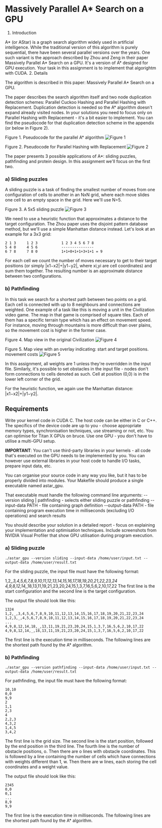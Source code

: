 # Massively Parallel A* Search on a GPU

1. Introduction

A* (or AStar) is a graph search algorithm widely used in artificial intelligence. While the traditional version of this algorithm is purely sequential, there have been several parallel versions over the years. One such variant is the approach described by Zhou and Zeng in their paper Massively Parallel A* Search on a GPU. It's a version of A* designed for GPU execution. Your task in this assignment is to implement that algorightm with CUDA.
2. Details

The algorithm is described in this paper: Massively Parallel A* Search on a GPU.

The paper describes the search algorithm itself and two node duplication detection schemes: Parallel Cuckoo Hashing and Parallel Hashing with Replacement. Duplication detection is needed so the A* algorithm doesn't expand already visited nodes. In your solutions you need to focus only on Parallel Hashing with Replacement - it's a bit easier to implement. You can find the pseudocode for that duplication detection scheme in the appendix (or below in Figure 2).

Figure 1. Pseudocode for the parallel A* algorithm
![Figure 1](images/figure_1.png)

Figure 2. Pseudocode for Parallel Hashing with Replacement
![Figure 2](images/figure_2.png)

The paper presents 3 possible applications of A*: sliding puzzles, pathfinding and protein design. In this assignment we'll focus on the first two.

### a) Sliding puzzles

A sliding puzzle is a task of finding the smallest number of moves from one configuration of cells to another in an NxN grid, where each move slides one cell to an empty space in the grid. Here we'll use N=5.

Figure 3. A 5x5 sliding puzzle
![Figure 3](images/figure_3.png)

We need to use a heuristic function that approximates a distance to the target configuration. The Zhou paper uses the disjoint pattern database method, but we'll use a simple Manhattan distance instead. Let's look at an example for a 3x3 grid:

```
2 1 3     1 2 3           1 2 3 4 5 6 7 8
5 4 0     4 5 6           ---------------
6 7 8     7 8 0           1+1+0+1+1+3+1+1 = 9
```

For each cell we count the number of moves necessary to get to their target positions (or simply |x1−x2|+|y1−y2|, where xi,yi are cell coordinates) and sum them together. The resulting number is an approximate distance between two configurations.

### b) Pathfinding

In this task we search for a shortest path between two points on a grid. Each cell is connected with up to 8 neighbours and connections are weighted. One example of a task like this is moving a unit in the Civilization video game. The map in that game is comprised of square tiles. Each of them has a specific terrain type which has an effect on movement speed. For instance, moving through mountains is more difficult than over plains, so the movement cost is higher in the former case.

Figure 4. Map view in the original Civilization
![Figure 4](images/figure_4.jpg)

Figure 5. Map view with an overlay indicating: start and target positions. movement costs
![Figure 5](images/figure_5.jpg)

In this assignment, all weights are 1 unless they're overridden in the input file. Similarly, it's possible to set obstacles in the input file - nodes don't form connections to cells denoted as such. Cell at position (0,0) is in the lower left corner of the grid.

For the heuristic function, we again use the Manhattan distance: |x1−x2|+|y1−y2|.

## Requirements

Write your kernel code in CUDA C. The host code can be either in C or C++. The specifics of the device code are up to you - choose appropriate memory types, synchronisation techniques, use streaming or not, etc. You can optimise for Titan X GPUs on bruce. Use one GPU - you don't have to utilise a multi-GPU setup.

**IMPORTANT**: You can't use third-party libraries in your kernels - all code that's executed on the GPU needs to be implemented by you. You can however use external libraries in your host code to handle I/O tasks, prepare input data, etc.

You can organise your source code in any way you like, but it has to be properly divided into modules. Your Makefile should produce a single executable named astar_gpu.

That executable must handle the following command line arguments:
--version sliding | pathfinding - selects either sliding puzzle or pathfinding
--input-data PATH - file containing graph definition
--output-data PATH - file containing program execution time in milliseconds (excluding I/O operations) and search results

You should describe your solution in a detailed report - focus on explaining your implementation and optimisation techniques. Include screenshots from NVIDIA Visual Profiler that show GPU utilisation during program execution.

### a) Sliding puzzle
```
./astar_gpu --version sliding --input-data /home/user/input.txt --output-data /home/user/result.txt
```

For the sliding puzzle, the input file must have the following format:

1,2,_,3,4,5,6,7,8,9,10,11,12,13,14,15,16,17,18,19,20,21,22,23,24
4,9,8,12,14,_,18,13,11,19,21,23,20,24,15,1,3,7,16,5,6,2,10,17,22
The first line is the start configuration and the second line is the target configuration.

The output file should look like this:
```
1324
1,2,_,3,4,5,6,7,8,9,10,11,12,13,14,15,16,17,18,19,20,21,22,23,24
1,2,3,_,4,5,6,7,8,9,10,11,12,13,14,15,16,17,18,19,20,21,22,23,24
...
4,9,8,12,14,18,_,13,11,19,21,23,20,24,15,1,3,7,16,5,6,2,10,17,22
4,9,8,12,14,_,18,13,11,19,21,23,20,24,15,1,3,7,16,5,6,2,10,17,22
```
The first line is the execution time in milliseconds. The following lines are the shortest path found by the A* algorithm.
### b) Pathfinding
```
./astar_gpu --version pathfinding --input-data /home/user/input.txt --output-data /home/user/result.txt
```

For pathfinding, the input file must have the following format:
```
10,10
0,0
9,9
2
1,1
2,3
4
2,2,3
4,3,2
1,4,5
3,4,2
```
The first line is the grid size. The second line is the start position, followed by the end position in the third line. The fourth line is the number of obstacle positions, o. Then there are o lines with obstacle coordinates. This is followed by a line containing the number of cells which have connections with weights different than 1, w. Then there are w lines, each storing the cell coordinates and a weight value.

The output file should look like this:
```
2345
0,0
0,1
...
8,9
9,9
```

The first line is the execution time in milliseconds. The following lines are the shortest path found by the A* algorithm.

